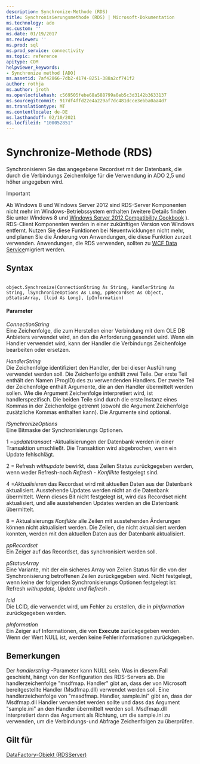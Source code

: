 ```yaml
---
description: Synchronize-Methode (RDS)
title: Synchronisierungsmethode (RDS) | Microsoft-Dokumentation
ms.technology: ado
ms.custom: ''
ms.date: 01/19/2017
ms.reviewer: ''
ms.prod: sql
ms.prod_service: connectivity
ms.topic: reference
apitype: COM
helpviewer_keywords:
- Synchronize method [ADO]
ms.assetid: 7af42866-7db2-4174-8251-388a2cf741f2
author: rothja
ms.author: jroth
ms.openlocfilehash: c569505febe68a588799a0eb5c3d3142b3633137
ms.sourcegitcommit: 917df4ffd22e4a229af7dc481dcce3ebba0aa4d7
ms.translationtype: MT
ms.contentlocale: de-DE
ms.lasthandoff: 02/10/2021
ms.locfileid: "100052851"
---
```

# <a name="synchronize-method-rds"></a>Synchronize-Methode (RDS)
Synchronisieren Sie das angegebene Recordset mit der Datenbank, die durch die Verbindungs Zeichenfolge für die Verwendung in ADO 2,5 und höher angegeben wird.  
  
> [!IMPORTANT]
>  Ab Windows 8 und Windows Server 2012 sind RDS-Server Komponenten nicht mehr im Windows-Betriebssystem enthalten (weitere Details finden Sie unter Windows 8 und [Windows Server 2012 Compatibility Cookbook](https://www.microsoft.com/download/details.aspx?id=27416) ). RDS-Client Komponenten werden in einer zukünftigen Version von Windows entfernt. Nutzen Sie diese Funktionen bei Neuentwicklungen nicht mehr, und planen Sie die Änderung von Anwendungen, die diese Funktion zurzeit verwenden. Anwendungen, die RDS verwenden, sollten zu [WCF Data Service](/dotnet/framework/wcf/)migriert werden.  
  
## <a name="syntax"></a>Syntax  
  
```  
  
object.Synchronize(ConnectionString As String, HandlerString As String, lSynchronizeOptions As Long, ppRecordset As Object, pStatusArray, [lcid As Long], [pInformation)  
```  
  
#### <a name="parameters"></a>Parameter  
 *ConnectionString*  
 Eine Zeichenfolge, die zum Herstellen einer Verbindung mit dem OLE DB Anbieters verwendet wird, an den die Anforderung gesendet wird. Wenn ein Handler verwendet wird, kann der Handler die Verbindungs Zeichenfolge bearbeiten oder ersetzen.  
  
 *HandlerString*  
 Die Zeichenfolge identifiziert den Handler, der bei dieser Ausführung verwendet werden soll. Die Zeichenfolge enthält zwei Teile. Der erste Teil enthält den Namen (ProgID) des zu verwendenden Handlers. Der zweite Teil der Zeichenfolge enthält Argumente, die an den Handler übermittelt werden sollen. Wie die Argument Zeichenfolge interpretiert wird, ist handlerspezifisch. Die beiden Teile sind durch die erste Instanz eines Kommas in der Zeichenfolge getrennt (obwohl die Argument Zeichenfolge zusätzliche Kommas enthalten kann). Die Argumente sind optional.  
  
 *lSynchronizeOptions*  
 Eine Bitmaske der Synchronisierungs Optionen.  
  
 1 =*updatetransact* -Aktualisierungen der Datenbank werden in einer Transaktion umschließt. Die Transaktion wird abgebrochen, wenn ein Update fehlschlägt.  
  
 2 = Refresh *withupdate* bewirkt, dass Zeilen Status zurückgegeben werden, wenn weder Refresh-noch *Refresh* - *Konflikte* festgelegt sind.  
  
 4 =*Aktualisieren* das Recordset wird mit aktuellen Daten aus der Datenbank aktualisiert. Ausstehende Updates werden nicht an die Datenbank übermittelt. Wenn dieses Bit nicht festgelegt ist, wird das Recordset nicht aktualisiert, und alle ausstehenden Updates werden an die Datenbank übermittelt.  
  
 8 = Aktualisierungs *Konflikte* alle Zeilen mit ausstehenden Änderungen können nicht aktualisiert werden. Die Zeilen, die nicht aktualisiert werden konnten, werden mit den aktuellen Daten aus der Datenbank aktualisiert.  
  
 *ppRecordset*  
 Ein Zeiger auf das Recordset, das synchronisiert werden soll.  
  
 *pStatusArray*  
 Eine Variante, mit der ein sicheres Array von Zeilen Status für die von der Synchronisierung betroffenen Zeilen zurückgegeben wird. Nicht festgelegt, wenn keine der folgenden Synchronisierungs Optionen festgelegt ist: Refresh *withupdate, Update* *und* *Refresh* .  
  
 *lcid*  
 Die LCID, die verwendet wird, um Fehler zu erstellen, die in *pinformation* zurückgegeben werden.  
  
 *pInformation*  
 Ein Zeiger auf Informationen, die von **Execute** zurückgegeben werden. Wenn der Wert NULL ist, werden keine Fehlerinformationen zurückgegeben.  
  
## <a name="remarks"></a>Bemerkungen  
 Der *handlerstring* -Parameter kann NULL sein. Was in diesem Fall geschieht, hängt von der Konfiguration des RDS-Servers ab. Die handlerzeichenfolge "msdfmap. Handler" gibt an, dass der von Microsoft bereitgestellte Handler (Msdfmap.dll) verwendet werden soll. Eine handlerzeichenfolge von "masdfmap. Handler, sample.ini" gibt an, dass der Msdfmap.dll Handler verwendet werden sollte und dass das Argument "sample.ini" an den Handler übermittelt werden soll. Msdfmap.dll interpretiert dann das Argument als Richtung, um die sample.ini zu verwenden, um die Verbindungs-und Abfrage Zeichenfolgen zu überprüfen.  
  
## <a name="applies-to"></a>Gilt für  
 [DataFactory-Objekt (RDSServer)](./datafactory-object-rdsserver.md)